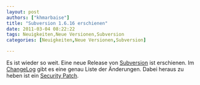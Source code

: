 ```yaml
---
layout: post
authors: ["khmarbaise"]
title: "Subversion 1.6.16 erschienen"
date: 2011-03-04 08:22:22
tags: Neuigkeiten,Neue Versionen,Subversion
categories: [Neuigkeiten,Neue Versionen,Subversion]

---
```

Es ist wieder so weit. Eine neue Release von <a href="http://subversion.apache.org">Subversion</a> ist erschienen. Im <a href="http://svn.apache.org/repos/asf/subversion/tags/1.6.16/CHANGES">ChangeLog</a> gibt es eine genau Liste der Änderungen. Dabei heraus zu heben ist ein <a href="http://subversion.apache.org/security/CVE-2011-0715-advisory.txt">Security Patch</a>.

